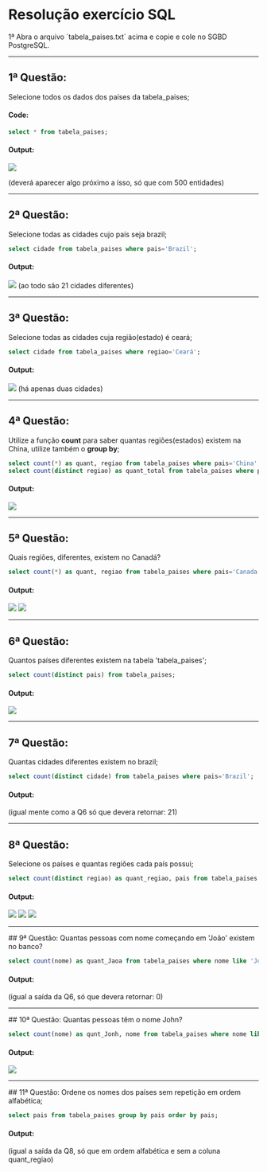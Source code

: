 # Resolução exercício SQL

1ª Abra o arquivo ´tabela_paises.txt´ acima e copie e cole no SGBD PostgreSQL.
<hr>

## 1ª Questão:
Selecione todos os dados dos países da tabela_paises;

<h4>Code:</h4>

```sql
select * from tabela_paises;
```
<h4>Output:</h4>
<img src="https://github.com/0AndersonMelo0/introducao_ao_sql/assets/111611117/b67bd6f5-d536-40fa-924b-9eeacfe29e2b">

(deverá aparecer algo próximo a isso, só que com 500 entidades)

<hr>

## 2ª Questão:
Selecione todas as cidades cujo país seja brazil;

```sql
select cidade from tabela_paises where pais='Brazil';
```
<h4>Output:</h4>
<img src="https://github.com/0AndersonMelo0/introducao_ao_sql/assets/111611117/c28a8d6e-3eba-4562-bc5a-7b7c2ab0e5ec">
(ao todo são 21 cidades diferentes)

<hr>

## 3ª Questão:
Selecione todas as cidades cuja região(estado) é ceará;

```sql
select cidade from tabela_paises where regiao='Ceará';
```
<h4>Output:</h4>
<img src="https://github.com/0AndersonMelo0/introducao_ao_sql/assets/111611117/a669b8e8-01c1-443d-b615-b16674a3c75a")>
(há apenas duas cidades)

<hr>

## 4ª Questão:
Utilize a função <b>count</b> para saber quantas regiões(estados) existem na China,
utilize também o <b>group by</b>;

```sql
select count(*) as quant, regiao from tabela_paises where pais='China' group by regiao;
select count(distinct regiao) as quant_total from tabela_paises where pais='China';
```
<h4>Output:</h4>
<img src="https://github.com/0AndersonMelo0/introducao_ao_sql/assets/111611117/49d28f3e-5d42-4d70-8677-c9f3ade10f2a">

<hr>

## 5ª Questão:
Quais regiões, diferentes, existem no Canadá?

```sql
select count(*) as quant, regiao from tabela_paises where pais='Canada' group by regiao;
```
<h4>Output:</h4>

<img src="https://github.com/0AndersonMelo0/introducao_ao_sql/assets/111611117/da82d937-6631-4bb1-8b35-3e2ee425b35c">
<img src="https://github.com/0AndersonMelo0/introducao_ao_sql/assets/111611117/8cc93d97-5f85-4dba-affa-ea693bcab7d9">

<hr>

## 6ª Questão:
Quantos países diferentes existem na tabela 'tabela_paises';

```sql
select count(distinct pais) from tabela_paises;
```
<h4>Output:</h4>
<img src="https://github.com/0AndersonMelo0/introducao_ao_sql/assets/111611117/ad21927e-ebc4-4d26-9a2c-45b069e97d8d">

<hr>

## 7ª Questão:
Quantas cidades diferentes existem no brazil;

```sql
select count(distinct cidade) from tabela_paises where pais='Brazil';
```
<h4>Output:</h4>
(igual mente como a Q6 só que devera retornar: 21)

<hr>

## 8ª Questão:
Selecione os países e quantas regiões cada país possui;

```sql
select count(distinct regiao) as quant_regiao, pais from tabela_paises group by pais;
```
<h4>Output:</h4>
<img src="https://github.com/0AndersonMelo0/introducao_ao_sql/assets/111611117/5cc04d0b-91fd-48b7-ae57-7e428ca6c700">
<img src="https://github.com/0AndersonMelo0/introducao_ao_sql/assets/111611117/e86619ea-eb44-4a92-aa51-e4f7cc458d77">
<img src="https://github.com/0AndersonMelo0/introducao_ao_sql/assets/111611117/48aa2468-c5ba-4c06-a8a2-62ca4ae776a0">

<hr>
## 9ª Questão:
Quantas pessoas com nome começando em 'João' existem no banco?

```sql
select count(nome) as quant_Jaoa from tabela_paises where nome like 'João%';
```
<h4>Output:</h4>
(igual a saída da Q6, só que devera retornar: 0)

<hr>
## 10ª Questão:
Quantas pessoas têm o nome John?

```sql
select count(nome) as qunt_Jonh, nome from tabela_paises where nome like 'John%';
```
<h4>Output:</h4>
<img src="https://github.com/0AndersonMelo0/introducao_ao_sql/assets/111611117/5b5f236e-dfc1-4809-ac5b-0dd67c221725">

<hr>
## 11ª Questão:
Ordene os nomes dos países sem repetição em ordem alfabética;

```sql
select pais from tabela_paises group by pais order by pais;
```
<h4>Output:</h4>
(igual a saída da Q8, só que em ordem alfabética e sem a coluna quant_regiao)
